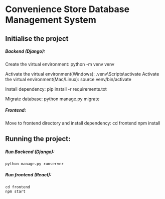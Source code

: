 # Convenience Store Database Management System
## Initialise the project
##### Backend (Django):
Create the virtual environment:
    python -m venv venv

Activate the virtual environment(Windows):
    .venv\Scripts\activate
Activate the virtual environment(Mac/Linux):
    source venv/bin/activate

Install dependency:
    pip install -r requirements.txt

Migrate database:
    python manage.py migrate

##### Frontend:
Move to frontend directory and install dependency:
    cd frontend
    npm install


## Running the project:
##### Run Backend (Django):
    python manage.py runserver

##### Run frontend (React):
    cd frontend
    npm start